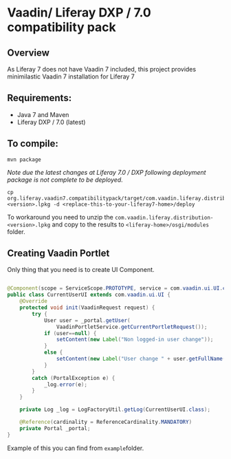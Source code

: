 Vaadin/ Liferay DXP / 7.0 compatibility pack
===========================================

Overview
--------
As Liferay 7 does not have Vaadin 7 included, this project provides minimilastic Vaadin 7 installation for Liferay 7

Requirements:
-------------
- Java 7 and Maven 
- Liferay DXP / 7.0 (latest)

To compile:
-----------

~~~
mvn package
~~~

*Note due the latest changes at Liferay 7.0 / DXP following deployment package is not complete to be deployed.*

~~~
cp org.liferay.vaadin7.compatibilitypack/target/com.vaadin.liferay.distribution-<version>.lpkg -d <replace-this-to-your-liferay7-home>/deploy 
~~~

To workaround you need to unzip the ``com.vaadin.liferay.distribution-<version>.lpkg`` and copy to the results to ``<liferay-home>/osgi/modules`` folder.

Creating Vaadin Portlet
-------------------------

Only thing that you need is to create UI Component. 

```java

@Component(scope = ServiceScope.PROTOTYPE, service = com.vaadin.ui.UI.class)
public class CurrentUserUI extends com.vaadin.ui.UI {
	@Override
	protected void init(VaadinRequest request) {
		try {
			User user = _portal.getUser(
				VaadinPortletService.getCurrentPortletRequest());
			if (user==null) {
				setContent(new Label("Non logged-in user change"));
			}
			else {
				setContent(new Label("User change " + user.getFullName()));
			}
		} 
		catch (PortalException e) {
			_log.error(e);
		}
	}

	private Log _log = LogFactoryUtil.getLog(CurrentUserUI.class);

	@Reference(cardinality = ReferenceCardinality.MANDATORY)
	private Portal _portal;
}
```

Example of this you can find from ``example``folder.
